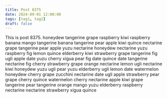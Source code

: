 ```yaml
---
title: Post 8375
date: 2024-09-01 12:00:00
tags: [tag1, tag2]
draft: false
---
```

This is post 8375.
honeydew
tangerine
grape
raspberry
kiwi
raspberry
banana
mango
tangerine
banana
tangerine
pear
apple
kiwi
quince
nectarine
grape
tangerine
pear
apple
yuzu
nectarine
honeydew
nectarine
yuzu
raspberry
fig
lemon
quince
elderberry
kiwi
strawberry
grape
tangerine
fig
ugli
apple
date
yuzu
cherry
xigua
pear
fig
date
quince
date
tangerine
nectarine
fig
cherry
strawberry
grape
orange
nectarine
lemon
ugli
nectarine
kiwi
honeydew
yuzu
ugli
pear
yuzu
elderberry
ugli
lemon
date
watermelon
honeydew
cherry
grape
zucchini
nectarine
date
ugli
apple
strawberry
pear
grape
cherry
quince
watermelon
cherry
nectarine
apple
kiwi
grape
tangerine
pear
tangerine
orange
mango
yuzu
elderberry
raspberry
nectarine
nectarine
strawberry
xigua
quince

